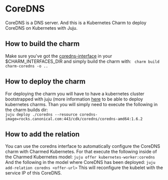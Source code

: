 # CoreDNS

CoreDNS is a DNS  server. And this is a Kubernetes Charm to deploy CoreDNS on Kubernetes with Juju.

## How to build the charm

Make sure you've got the [coredns-interface](https://github.com/DomFleischmann/coredns-interface) in your $CHARM_INTERFACES_DIR and simply build the charm with:
``` charm build charm-coredns -o ..```

## How to deploy the charm

For deploying the charm you will have to have a kubernetes cluster bootstrapped with juju (more information [here](https://jaas.ai/docs/k8s-cloud) to be able to deploy kubernetes charms. Than you will simply need to execute the following in the charm builds dir:  
``` juju deploy ./coredns --resource coredns-image=rocks.canonical.com:443/cdk/coredns/coredns-amd64:1.6.2 ```

## How to add the relation
You can use the coredns interface to automatically configure the CoreDNS charm with Charmed Kubernetes. For that execute the following inside of the Charmed Kubernetes model:
```juju offer kubernetes-worker:coredns```
And the following in the model where CoreDNS has been deployed:
```juju add-relation coredns <offer-url>```
This will reconfigure the kubelet with the service IP of this CoreDNS.
